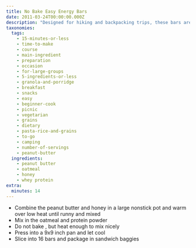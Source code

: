 ```yaml
---
title: No Bake Easy Energy Bars
date: 2011-03-24T00:00:00.000Z
description: "Designed for hiking and backpacking trips, these bars are high in protein and clean carbs, do not require refrigeration, and travel very well in the pack.\r\n\r\ni recommend using non-pasteurized (living) honey, natural peanut butter with as little additives as possible, and quick oats."
taxonomies:
  tags:
    - 15-minutes-or-less
    - time-to-make
    - course
    - main-ingredient
    - preparation
    - occasion
    - for-large-groups
    - 5-ingredients-or-less
    - granola-and-porridge
    - breakfast
    - snacks
    - easy
    - beginner-cook
    - picnic
    - vegetarian
    - grains
    - dietary
    - pasta-rice-and-grains
    - to-go
    - camping
    - number-of-servings
    - peanut-butter
  ingredients:
    - peanut butter
    - oatmeal
    - honey
    - whey protein
extra:
  minutes: 14
---
```

 - Combine the peanut butter and honey in a large nonstick pot and warm over low heat until runny and mixed
 - Mix in the oatmeal and protein powder
 - Do not bake , but heat enough to mix nicely
 - Press into a 9x9 inch pan and let cool
 - Slice into 16 bars and package in sandwich baggies
